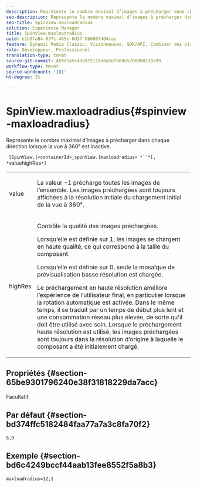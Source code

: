 ```yaml
---
description: Représente le nombre maximal d’images à précharger dans chaque direction lorsque la vue à 360° est inactive.
seo-description: Représente le nombre maximal d’images à précharger dans chaque direction lorsque la vue à 360° est inactive.
seo-title: SpinView.maxloadradius
solution: Experience Manager
title: SpinView.maxloadradius
uuid: e1b9fa84-837c-465e-8d37-0b6867404cae
feature: Dynamic Media Classic, Visionneuses, SDK/API, Combiner des visionneuses de supports
role: Développeur, Professionnel
translation-type: tm+mt
source-git-commit: 469d1a5c43a972116a8a2efb0de5708800130a99
workflow-type: tm+mt
source-wordcount: '181'
ht-degree: 2%

---
```



# SpinView.maxloadradius{#spinview-maxloadradius}

Représente le nombre maximal d’images à précharger dans chaque direction lorsque la vue à 360° est inactive.

` [SpinView.|<containerId>_spinView.]maxloadradius= *``*[, *`valuehighRes`*]`

<table id="table_06BEA037FA82467CAA88D1CA62AE972E"> 
 <tbody> 
  <tr> 
   <td colname="col1"> <p> <span class="codeph"><span class="varname"> value</span></span> </p> </td> 
   <td colname="col2"> <p> La valeur <span class="codeph"> -1</span> précharge toutes les images de l’ensemble. Les images préchargées sont toujours affichées à la résolution initiale du chargement initial de la vue à 360°. </p> </td> 
  </tr> 
  <tr> 
   <td colname="col1"> <p><span class="codeph"><span class="varname"> highRes</span></span> </p> </td> 
   <td colname="col2"> <p> Contrôle la qualité des images préchargées. </p> <p>Lorsqu’elle est définie sur <span class="codeph"> 1</span>, les images se chargent en haute qualité, ce qui correspond à la taille du composant. </p> <p>Lorsqu’elle est définie sur <span class="codeph"> 0</span>, seule la mosaïque de prévisualisation basse résolution est chargée. </p> <p>Le préchargement en haute résolution améliore l’expérience de l’utilisateur final, en particulier lorsque la rotation automatique est activée. Dans le même temps, il se traduit par un temps de début plus lent et une consommation réseau plus élevée, de sorte qu'il doit être utilisé avec soin. Lorsque le préchargement haute résolution est utilisé, les images préchargées sont toujours dans la résolution d’origine à laquelle le composant a été initialement chargé. </p> </td> 
  </tr> 
 </tbody> 
</table>

## Propriétés {#section-65be9301796240e38f31818229da7acc}

Facultatif.

## Par défaut {#section-bd374ffc5182484faa77a7a3c8fa70f2}

`6,0`

## Exemple {#section-bd6c4249bccf44aab13fee8552f5a8b3}

`maxloadradius=12,1`
